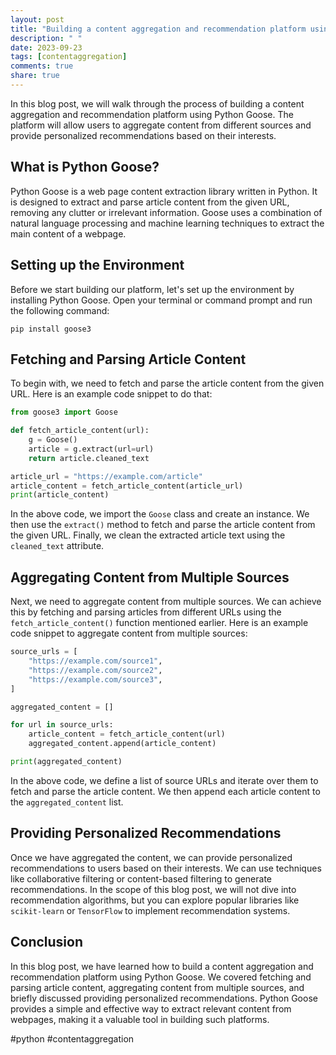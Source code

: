 ```yaml
---
layout: post
title: "Building a content aggregation and recommendation platform using Python Goose"
description: " "
date: 2023-09-23
tags: [contentaggregation]
comments: true
share: true
---
```


In this blog post, we will walk through the process of building a content aggregation and recommendation platform using Python Goose. The platform will allow users to aggregate content from different sources and provide personalized recommendations based on their interests.

## What is Python Goose?

Python Goose is a web page content extraction library written in Python. It is designed to extract and parse article content from the given URL, removing any clutter or irrelevant information. Goose uses a combination of natural language processing and machine learning techniques to extract the main content of a webpage.

## Setting up the Environment

Before we start building our platform, let's set up the environment by installing Python Goose. Open your terminal or command prompt and run the following command:

```
pip install goose3
```

## Fetching and Parsing Article Content

To begin with, we need to fetch and parse the article content from the given URL. Here is an example code snippet to do that:

```python
from goose3 import Goose

def fetch_article_content(url):
    g = Goose()
    article = g.extract(url=url)
    return article.cleaned_text

article_url = "https://example.com/article"
article_content = fetch_article_content(article_url)
print(article_content)
```

In the above code, we import the `Goose` class and create an instance. We then use the `extract()` method to fetch and parse the article content from the given URL. Finally, we clean the extracted article text using the `cleaned_text` attribute.

## Aggregating Content from Multiple Sources

Next, we need to aggregate content from multiple sources. We can achieve this by fetching and parsing articles from different URLs using the `fetch_article_content()` function mentioned earlier. Here is an example code snippet to aggregate content from multiple sources:

```python
source_urls = [
    "https://example.com/source1",
    "https://example.com/source2",
    "https://example.com/source3",
]

aggregated_content = []

for url in source_urls:
    article_content = fetch_article_content(url)
    aggregated_content.append(article_content)

print(aggregated_content)
```

In the above code, we define a list of source URLs and iterate over them to fetch and parse the article content. We then append each article content to the `aggregated_content` list.

## Providing Personalized Recommendations

Once we have aggregated the content, we can provide personalized recommendations to users based on their interests. We can use techniques like collaborative filtering or content-based filtering to generate recommendations. In the scope of this blog post, we will not dive into recommendation algorithms, but you can explore popular libraries like `scikit-learn` or `TensorFlow` to implement recommendation systems.

## Conclusion

In this blog post, we have learned how to build a content aggregation and recommendation platform using Python Goose. We covered fetching and parsing article content, aggregating content from multiple sources, and briefly discussed providing personalized recommendations. Python Goose provides a simple and effective way to extract relevant content from webpages, making it a valuable tool in building such platforms.

#python #contentaggregation